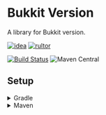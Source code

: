 # Bukkit Version
A library for Bukkit version.

[![idea](https://www.elegantobjects.org/intellij-idea.svg)](https://www.jetbrains.com/idea/)
[![rultor](https://www.rultor.com/b/yegor256/rultor)](https://www.rultor.com/p/portlek/configs)

[![Build Status](https://travis-ci.com/portlek/bukkit-version.svg?branch=master)](https://travis-ci.com/portlek/bukkit-version)
![Maven Central](https://img.shields.io/maven-central/v/io.github.portlek/bukkit-version?label=version)

## Setup
<details>
<summary>Gradle</summary>

```gradle
repositories {
    mavenCentral()
}

dependencies {
    implementation("io.github.portlek:bukkit-version:${version}")
}
```
</details>

<details>
<summary>Maven</summary>

```xml
<dependencies>
    <dependency>
        <groupId>io.github.portlek</groupId>
        <artifactId>bukkit-version</artifactId>
        <version>${version}</version>
    </dependency>
</dependencies>
```
</details>
